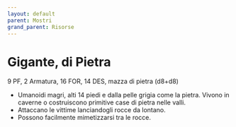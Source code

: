 ```yaml
---
layout: default
parent: Mostri
grand_parent: Risorse
---
```


# Gigante, di Pietra

9 PF, 2 Armatura, 16 FOR, 14 DES, mazza di pietra (d8+d8)

- Umanoidi magri, alti 14 piedi e dalla pelle grigia come la pietra. Vivono in caverne o costruiscono primitive case di pietra nelle valli.
- Attaccano le vittime lanciandogli rocce da lontano.
- Possono facilmente mimetizzarsi tra le rocce.